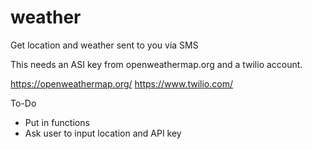 # weather
Get location and weather sent to you via SMS

This needs an ASI key from openweathermap.org and a twilio account. 

https://openweathermap.org/
https://www.twilio.com/

To-Do
- Put in functions
- Ask user to input location and API key

